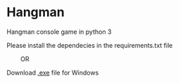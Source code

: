<h1>Hangman</h1>
<p>Hangman console game in python 3</p>
<p>Please install the dependecies in the requirements.txt file</p>
<p>&nbsp;&nbsp;&nbsp;&nbsp;&nbsp;&nbsp;&nbsp;&nbsp;OR</p>
<p>Download <a href="https://github.com/BibekSaha/python-hangman/raw/master/hangman.exe">.exe</a> file for Windows</p>
